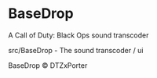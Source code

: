 # BaseDrop
A Call of Duty: Black Ops sound transcoder

src/BaseDrop - The sound transcoder / ui

BaseDrop © DTZxPorter